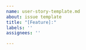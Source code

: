 ```yaml
---
name: user-story-template.md
about: issue template
title: "[Feature]:"
labels: ''
assignees: ''

---
```



